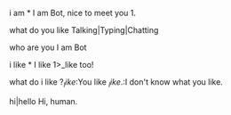 i am *
I am Bot, nice to meet you $1$.

what do you like 
Talking|Typing|Chatting

who are you
I am Bot

i like *
I like $1$>_like too!

what do i like
?$_like$:You like $_like$.:I don't know what you like.

hi|hello
Hi, human.

<script type='text/javascript' id='susi-bot-script' data-userid='98962829a90143379ce50ba4e19eff34' data-group='Knowledge' data-language='en' data-skill='Bot' src='https://susi.ai/susi-chatbot.js'></script>
